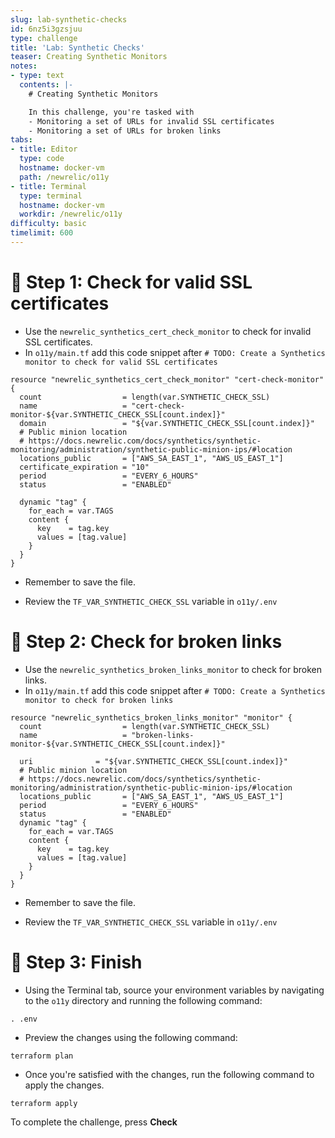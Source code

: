 ```yaml
---
slug: lab-synthetic-checks
id: 6nz5i3gzsjuu
type: challenge
title: 'Lab: Synthetic Checks'
teaser: Creating Synthetic Monitors
notes:
- type: text
  contents: |-
    # Creating Synthetic Monitors

    In this challenge, you're tasked with
    - Monitoring a set of URLs for invalid SSL certificates
    - Monitoring a set of URLs for broken links
tabs:
- title: Editor
  type: code
  hostname: docker-vm
  path: /newrelic/o11y
- title: Terminal
  type: terminal
  hostname: docker-vm
  workdir: /newrelic/o11y
difficulty: basic
timelimit: 600
---
```

🧪 Step 1: Check for valid SSL certificates
=======================

- Use the `newrelic_synthetics_cert_check_monitor` to check for invalid SSL certificates.
- In `o11y/main.tf` add this code snippet after `# TODO: Create a Synthetics monitor to check for valid SSL certificates`

```
resource "newrelic_synthetics_cert_check_monitor" "cert-check-monitor" {
  count                  = length(var.SYNTHETIC_CHECK_SSL)
  name                   = "cert-check-monitor-${var.SYNTHETIC_CHECK_SSL[count.index]}"
  domain                 = "${var.SYNTHETIC_CHECK_SSL[count.index]}"
  # Public minion location
  # https://docs.newrelic.com/docs/synthetics/synthetic-monitoring/administration/synthetic-public-minion-ips/#location
  locations_public       = ["AWS_SA_EAST_1", "AWS_US_EAST_1"]
  certificate_expiration = "10"
  period                 = "EVERY_6_HOURS"
  status                 = "ENABLED"

  dynamic "tag" {
    for_each = var.TAGS
    content {
      key    = tag.key
      values = [tag.value]
    }
  }
}
```

- Remember to save the file.

- Review the `TF_VAR_SYNTHETIC_CHECK_SSL` variable in `o11y/.env`

🧪 Step 2: Check for broken links
=======================

- Use the `newrelic_synthetics_broken_links_monitor` to check for broken links.
- In `o11y/main.tf` add this code snippet after `# TODO: Create a Synthetics monitor to check for broken links`

```
resource "newrelic_synthetics_broken_links_monitor" "monitor" {
  count                  = length(var.SYNTHETIC_CHECK_SSL)
  name                   = "broken-links-monitor-${var.SYNTHETIC_CHECK_SSL[count.index]}"

  uri              = "${var.SYNTHETIC_CHECK_SSL[count.index]}"
  # Public minion location
  # https://docs.newrelic.com/docs/synthetics/synthetic-monitoring/administration/synthetic-public-minion-ips/#location
  locations_public       = ["AWS_SA_EAST_1", "AWS_US_EAST_1"]
  period                 = "EVERY_6_HOURS"
  status                 = "ENABLED"
  dynamic "tag" {
    for_each = var.TAGS
    content {
      key    = tag.key
      values = [tag.value]
    }
  }
}
```
- Remember to save the file.

- Review the `TF_VAR_SYNTHETIC_CHECK_SSL` variable in `o11y/.env`

🏁 Step 3: Finish
=======================

- Using the Terminal tab, source your environment variables by navigating to the `o11y` directory and running the following command:

```
. .env
```

- Preview the changes using the following command:

```
terraform plan
```

- Once you're satisfied with the changes, run the following command to apply the changes.

```
terraform apply
```

To complete the challenge, press **Check**
